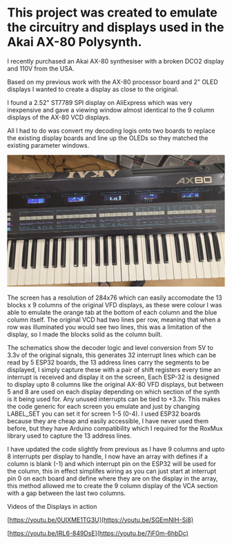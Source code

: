 # This project was created to emulate the circuitry and displays used in the Akai AX-80 Polysynth.

I recently purchased an Akai AX-80 synthesiser with a broken DCO2 display and 110V from the USA. 

Based on my previous work with the AX-80 processor board and 2" OLED displays I wanted to create a display as close to the original.

I found a 2.52" ST7789 SPI display on AliExpress which was very inexpensive and gave a viewing window almost identical to the 9 column displays of the AX-80 VCD displays. 

All I had to do was convert my decoding logis onto two boards to replace the existing display boards and line up the OLEDs so they matched the existing parameter windows.

![Synth](Photos/synth.jpg)

The screen has a resolution of 284x76 which can easily accomodate the 13 blocks x 9 columns of the original VFD displays, as these were colour I was able to emulate the orange tab at the bottom of each column and the blue column itself. The original VCD had two lines per row, meaning that when a row was illuminated you would see two lines, this was a limitation of the display, so I made the blocks solid as the column built.

The schematics show the decoder logic and level conversion from 5V to 3.3v of the original signals, this generates 32 interrupt lines which can be read by 5 ESP32 boards, the 13 address lines carry the segments to be displayed, I simply capture these with a pair of shift registers every time an interrupt is received and display it on the screen, Each ESP-32 is designed to display upto 8 columns like the original AX-80 VFD displays, but between 5 and 8 are used on each display depending on which section of the synth is it being used for. Any unused interrupts can be tied to +3.3v. This makes the code generic for each screen you emulate and just by changing LABEL_SET you can set it for screen 1-5 (0-4). I used ESP32 boards because they are cheap and easily accessible, I have never used them before, but they have Arduino compatibility which I required for the RoxMux library used to capture the 13 address lines. 

I have updated the code slightly from previous as I have 9 columns and upto 8 interrupts per display to handle, I now have an array with defines if a column is blank (-1) and which interrupt pin on the ESP32 will be used for the column, this in effect simplifes wiring as you can just start at interrupt pin 0 on each board and define where they are on the display in the array, this method allowed me to create the 9 column display of the VCA section with a gap between the last two columns.

Videos of the Displays in action

[https://youtu.be/0UIXME1TG3U](https://youtu.be/SGEmNIH-Si8)

[https://youtu.be/lRL6-849DsE](https://youtu.be/7jF0m-6hbDc)
